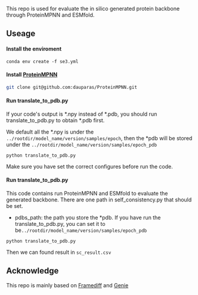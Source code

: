 This repo is used for evaluate the in silico generated protein backbone through ProteinMPNN and ESMfold. 

## Useage

#### Install the enviroment

```shell
conda env create -f se3.yml
```

#### Install [ProteinMPNN](https://github.com/dauparas/ProteinMPNN/tree/main)

```bash
git clone git@github.com:dauparas/ProteinMPNN.git
```

#### Run translate_to_pdb.py

If your code's output is *.npy instead of *.pdb, you should run translate_to_pdb.py to obtain *.pdb first. 

We default all the *.npy is under the `../rootdir/model_name/version/samples/epoch`, then the *pdb will be stored under the `../rootdir/model_name/version/samples/epoch_pdb`

```shell
python translate_to_pdb.py
```

Make sure you have set the correct configures before run the code. 

#### Run translate_to_pdb.py

This code contains run ProteinMPNN and ESMfold to evaluate the generated backbone. There are one path in self_consistency.py that should be set. 

- pdbs_path: the path you store the *pdb. If you have run the translate_to_pdb.py, you can set it to be`../rootdir/model_name/version/samples/epoch_pdb`

```shell
python translate_to_pdb.py
```

Then we can found result in `sc_result.csv`

## Acknowledge 
This repo is mainly based on [Framediff](https://github.com/jasonkyuyim/se3_diffusion) and [Genie](https://github.com/aqlaboratory/genie)
